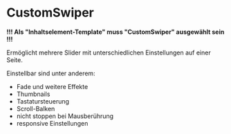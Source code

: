 # CustomSwiper

**!!! Als "Inhaltselement-Template" muss "CustomSwiper" ausgewählt sein !!!**

Ermöglicht mehrere Slider mit unterschiedlichen Einstellungen auf einer Seite. 

Einstellbar sind unter anderem:
- Fade und weitere Effekte
- Thumbnails
- Tastatursteuerung
- Scroll-Balken
- nicht stoppen bei Mausberührung
- responsive Einstellungen

